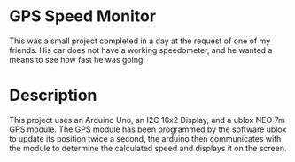 # GPS Speed Monitor
This was a small project completed in a day at the request of one of my friends. His car does not have a working speedometer, and he wanted a means to see how fast he was going.

# Description
This project uses an Arduino Uno, an I2C 16x2 Display, and a ublox NEO 7m GPS module. The GPS module has been programmed by the software ublox to update its position twice a second, the arduino then communicates with the module to determine the calculated speed and displays it on the screen. 
